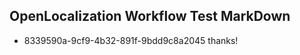 ## OpenLocalization Workflow Test MarkDown
* 8339590a-9cf9-4b32-891f-9bdd9c8a2045 
thanks!<!--HONumber=Mar16_HO4-->
